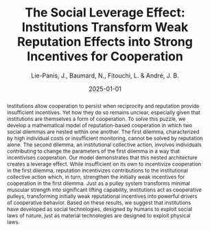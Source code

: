 ---
collection: publications
permalink: /publication/institutions
date: 2025-01-01
#venue: 
paperurl: '/files/Institutions.pdf'
link: 'https://osf.io/preprints/psyarxiv/uftzb'
abstract: 'Institutions allow cooperation to persist when reciprocity and reputation provide insufficient incentives. Yet how they do so remains unclear, especially given that institutions are themselves a form of cooperation. To solve this puzzle, we develop a mathematical model of reputation-based cooperation in which two social dilemmas are nested within one another. The first dilemma, characterized by high individual costs or insufficient monitoring, cannot be solved by reputation alone. The second dilemma, an institutional collective action, involves individuals contributing to change the parameters of the first dilemma in a way that incentivises cooperation. Our model demonstrates that this nested architecture creates a leverage effect. While insufficient on its own to incentivize cooperation in the first dilemma, reputation incentivizes contributions to the institutional collective action which, in turn, strengthen the initially weak incentives for cooperation in the first dilemma. Just as a pulley system transforms minimal muscular strength into significant lifting capability, institutions act as cooperative pulleys, transforming initially weak reputational incentives into powerful drivers of cooperative behavior. Based on these results, we suggest that institutions have developed as social technologies, designed by humans to exploit social laws of nature, just as material technologies are designed to exploit physical laws. 
'
author: 'Lie-Panis, J., Baumard, N., Fitouchi, L. & André, J. B.'
year: 'preprint'
title: 'The Social Leverage Effect: Institutions Transform Weak Reputation Effects into Strong Incentives for Cooperation'
#journal:
keywords: ["institutions", "large-scale cooperation", "reputation"]
si: '/files/SI for Institutions.pdf'
type: "article"
code: '/files/Institutions.nb'
---